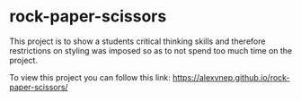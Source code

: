 # rock-paper-scissors

This project is to show a students critical thinking skills and therefore restrictions on styling was imposed so as to not spend too much time on the project.

To view this project you can follow this link:
https://alexvnep.github.io/rock-paper-scissors/
